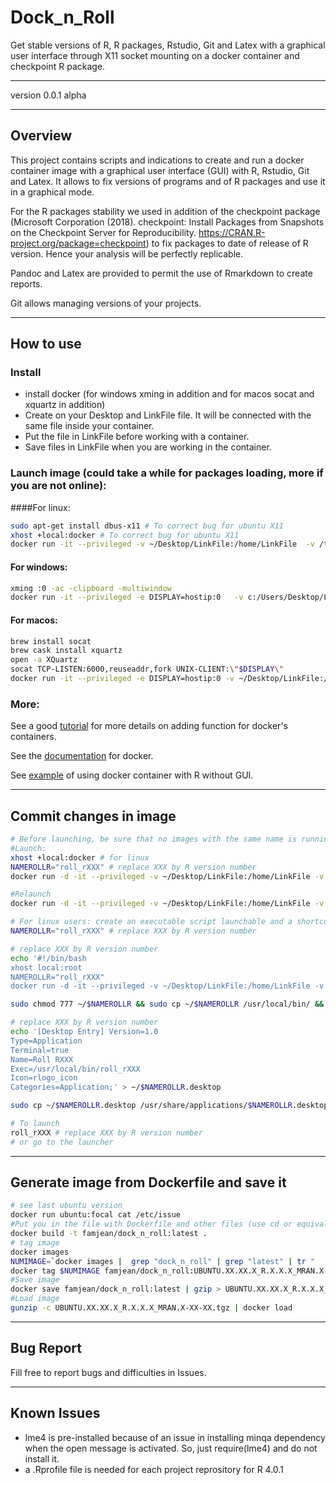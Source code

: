 # Dock_n_Roll  
Get stable versions of R, R packages, Rstudio, Git and Latex with a graphical user interface through X11 socket mounting on a docker container and checkpoint R package.

***   

version 0.0.1 alpha   

***   
## Overview
This project contains scripts and indications to create and run a docker container image with a graphical user interface (GUI) with R, Rstudio, Git and Latex. It allows to fix versions of programs and of R packages and use it in a graphical mode.  

For the R packages stability we used in addition of the checkpoint package (Microsoft Corporation (2018). checkpoint: Install Packages from Snapshots on the Checkpoint Server for Reproducibility. https://CRAN.R-project.org/package=checkpoint) to fix packages to date of release of R version. Hence your analysis will be perfectly replicable.

Pandoc and Latex are provided to permit the use of Rmarkdown to create reports.

Git allows managing versions of your projects.

***
## How to use
### Install
+ install docker (for windows xming in addition and for macos socat and xquartz in addition)
+ Create on your Desktop and LinkFile file. It will be connected with the same file inside your container.
+ Put the file in LinkFile before working with a container.  
+ Save files in LinkFile when you are working in the container.   

### Launch image (could take a while for packages loading, more if you are not online):   
####For linux:
```bash
sudo apt-get install dbus-x11 # To correct bug for ubuntu X11
xhost +local:docker # To correct bug for ubuntu X11
docker run -it --privileged -v ~/Desktop/LinkFile:/home/LinkFile  -v /tmp/.X11-unix:/tmp/.X11-unix -e DISPLAY famjean/dock_n_roll  
```

#### For windows:  
```bash
xming :0 -ac -clipboard -multiwindow   
docker run -it --privileged -e DISPLAY=hostip:0   -v c:/Users/Desktop/LinkFile:/home/LinkFile famjean/dock_n_roll
```

#### For macos:  
```bash
brew install socat  
brew cask install xquartz   
open -a XQuartz  
socat TCP-LISTEN:6000,reuseaddr,fork UNIX-CLIENT:\"$DISPLAY\"   
docker run -it --privileged -e DISPLAY=hostip:0 -v ~/Desktop/LinkFile:/home/LinkFile famjean/dock_n_roll
```

### More:
See a good [tutorial](http://somatorio.org/en/post/running-gui-apps-with-docker/) for more details on adding function for docker's containers.

See the [documentation](https://docker-curriculum.com/) for docker.

See [example](https://www.r-bloggers.com/running-your-r-script-in-docker/amp/) of using docker container with R without GUI.

***
## Commit changes in image   
```bash
# Before launching, be sure that no images with the same name is running with docker ps
#Launch:
xhost +local:docker # for linux
NAMEROLLR="roll_rXXX" # replace XXX by R version number
docker run -d -it --privileged -v ~/Desktop/LinkFile:/home/LinkFile -v /tmp/.X11-unix:/tmp/.X11-unix -e DISPLAY famjean/dock_n_roll bash && NUMIMAGE=`docker ps |  grep "dock_n_roll" | tr "        " "\n" | sed -n '1p'` && docker exec -it --privileged $NUMIMAGE launch.sh && docker commit $NUMIMAGE $NAMEROLLR && docker stop $NUMIMAGE

#Relaunch
docker run -d -it --privileged -v ~/Desktop/LinkFile:/home/LinkFile -v /tmp/.X11-unix:/tmp/.X11-unix -e DISPLAY $NAMEROLLR bash && NUMIMAGE=`docker ps |  grep "roll_rXXX" | tr "        " "\n" | sed -n '1p'` && docker exec -it --privileged $NUMIMAGE launch.sh && docker commit $NUMIMAGE $NAMEROLLR && docker stop $NUMIMAGE

# For linux users: create an executable script launchable and a shortcut for the menu
NAMEROLLR="roll_rXXX" # replace XXX by R version number

# replace XXX by R version number
echo '#!/bin/bash
xhost local:root
NAMEROLLR="roll_rXXX"
docker run -d -it --privileged -v ~/Desktop/LinkFile:/home/LinkFile -v /tmp/.X11-unix:/tmp/.X11-unix -e DISPLAY $NAMEROLLR bash && NUMIMAGE=`docker ps |  grep "roll_rXXX" | tr "        " "\n" | sed -n '1p'` && docker exec -it --privileged $NUMIMAGE launch.sh && docker commit $NUMIMAGE $NAMEROLLR && docker stop $NUMIMAGE' > ~/$NAMEROLLR

sudo chmod 777 ~/$NAMEROLLR && sudo cp ~/$NAMEROLLR /usr/local/bin/ && rm ~/$NAMEROLLR

# replace XXX by R version number
echo '[Desktop Entry] Version=1.0
Type=Application
Terminal=true
Name=Roll RXXX
Exec=/usr/local/bin/roll_rXXX
Icon=rlogo_icon
Categories=Application;' > ~/$NAMEROLLR.desktop

sudo cp ~/$NAMEROLLR.desktop /usr/share/applications/$NAMEROLLR.desktop && rm  ~/$NAMEROLLR.desktop

# To launch
roll_rXXX # replace XXX by R version number
# or go to the launcher
```

***
## Generate image from Dockerfile and save it
```bash
# see last ubuntu version
docker run ubuntu:focal cat /etc/issue
#Put you in the file with Dockerfile and other files (use cd or equivalent).
docker build -t famjean/dock_n_roll:latest .
# tag image
docker images
NUMIMAGE=`docker images |  grep "dock_n_roll" | grep "latest" | tr "              " "\n" | sed -n '39p'` # 18p or 39p
docker tag $NUMIMAGE famjean/dock_n_roll:UBUNTU.XX.XX.X_R.X.X.X_MRAN.X-XX-XX  # replace XXX by version numbers and dates
#Save image
docker save famjean/dock_n_roll:latest | gzip > UBUNTU.XX.XX.X_R.X.X.X_MRAN.X-XX-XX.tgz
#Load image
gunzip -c UBUNTU.XX.XX.X_R.X.X.X_MRAN.X-XX-XX.tgz | docker load
```

***
## Bug Report   
Fill free to report bugs and difficulties in Issues.

***
## Known Issues
+ lme4 is pre-installed because of an issue in installing minqa dependency when the open message is activated. So, just require(lme4) and do not install it.
+ a .Rprofile file is needed for each project reprository for R 4.0.1
